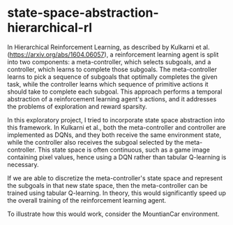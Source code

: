 # state-space-abstraction-hierarchical-rl

In Hierarchical Reinforcement Learning, as described by Kulkarni et al. (https://arxiv.org/abs/1604.06057), a reinforcement learning agent is split into two components: a meta-controller, which selects subgoals, and a controller, which learns to complete those subgoals. The meta-controller learns to pick a sequence of subgoals that optimally completes the given task, while the controller learns which sequence of primitive actions it should take to complete each subgoal. This approach performs a temporal abstraction of a reinforcement learning agent's actions, and it addresses the problems of exploration and reward sparsity.

In this exploratory project, I tried to incorporate state space abstraction into this framework. In Kulkarni et al., both the meta-controller and controller are implemented as DQNs, and they both receive the same environment state, while the controller also receives the subgoal selected by the meta-controller. This state space is often continuous, such as a game image containing pixel values, hence using a DQN rather than tabular Q-learning is necessary.

If we are able to discretize the meta-controller's state space and represent the subgoals in that new state space, then the meta-controller can be trained using tabular Q-learning. In theory, this would significantly speed up the overall training of the reinforcement learning agent. 

To illustrate how this would work, consider the MountianCar environment. 


